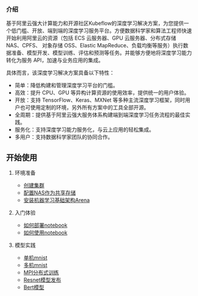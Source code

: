 ### 介绍

基于阿里云强大计算能力和开源社区Kubeflow的深度学习解决方案，为您提供一个低门槛、开放、端到端的深度学习服务平台。方便数据科学家和算法工程师快速开始利用阿里云的资源（包括 ECS 云服务器、GPU 云服务器、分布式存储NAS、CPFS、 对象存储 OSS、Elastic MapReduce、负载均衡等服务）执行数据准备、模型开发、模型训练、评估和预测等任务。并能够方便地将深度学习能力转化为服务 API，加速与业务应用的集成。

具体而言，该深度学习解决方案具备以下特性：

-   简单：降低构建和管理深度学习平台的门槛。
-   高效：提升 CPU、GPU 等异构计算资源的使用效率，提供统一的用户体验。
-   开放：支持 TensorFlow、Keras、MXNet 等多种主流深度学习框架，同时用户也可使用定制的环境，另外所有方案中的工具全部开源。
-   全周期：提供基于阿里云强大服务体系构建端到端深度学习任务流程的最佳实践。
-   服务化：支持深度学习能力服务化，与云上应用的轻松集成。
-   多用户：支持数据科学家团队的协同合作。


## 开始使用

1.  环境准备
	* [创建集群](docs/setup/CREATE_CLUSTER.md)
	* [配置NAS作为共享存储](docs/setup/SETUP_NAS.md)
	* [安装机器学习基础架构Arena](docs/setup/INSTALL_ARENA.md)

2.  入门体验
	* [如何部署notebook](docs/guide/INSTALL_NOTEBOOK.md)
	* [如何使用notebook](docs/guide/USE_NOTEBOOK.md)

3.  模型实践
	* [单机mnist](demo/1-start-with-mnist.ipynb)
	* [多机mnist](demo/2-distributed-mnist.ipynb)
	* [MPI分布式训练](demo/3-submit-mpi.ipynb)
	* [Resnet模型发布](docs/practice/RESNET.md)
	* [Bert模型](docs/practice/BERT.md)
